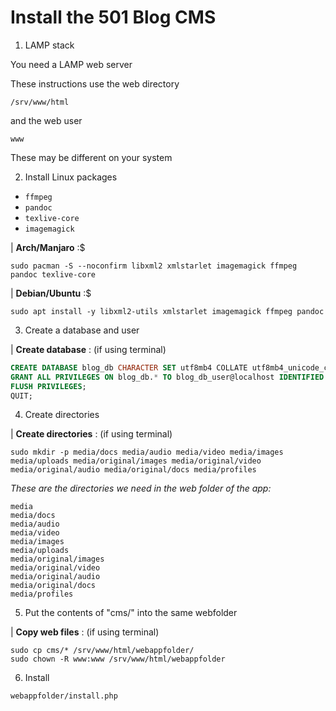 # Install the 501 Blog CMS

1. LAMP stack

You need a LAMP web server

These instructions use the web directory

```
/srv/www/html
```

and the web user

```
www
```

These may be different on your system

2. Install Linux packages

- `ffmpeg`
- `pandoc`
- `texlive-core`
- `imagemagick`


| **Arch/Manjaro** :$

```console
sudo pacman -S --noconfirm libxml2 xmlstarlet imagemagick ffmpeg pandoc texlive-core
```

| **Debian/Ubuntu** :$

```console
sudo apt install -y libxml2-utils xmlstarlet imagemagick ffmpeg pandoc
```



3. Create a database and user

| **Create database** : (if using terminal)

```sql
CREATE DATABASE blog_db CHARACTER SET utf8mb4 COLLATE utf8mb4_unicode_ci;
GRANT ALL PRIVILEGES ON blog_db.* TO blog_db_user@localhost IDENTIFIED BY 'blogdbpassword';
FLUSH PRIVILEGES;
QUIT;
```

4. Create directories

| **Create directories** : (if using terminal)

```console
sudo mkdir -p media/docs media/audio media/video media/images media/uploads media/original/images media/original/video media/original/audio media/original/docs media/profiles
```

*These are the directories we need in the web folder of the app:*

```
media
media/docs
media/audio
media/video
media/images
media/uploads
media/original/images
media/original/video
media/original/audio
media/original/docs
media/profiles
```

5. Put the contents of "cms/" into the same webfolder

| **Copy web files** : (if using terminal)

```console
sudo cp cms/* /srv/www/html/webappfolder/
sudo chown -R www:www /srv/www/html/webappfolder
```

6. Install

```console
webappfolder/install.php
```


